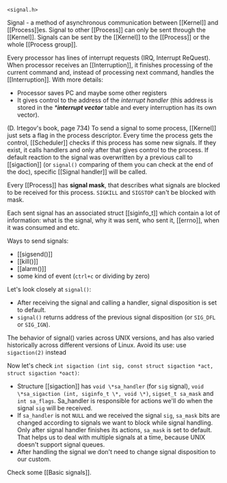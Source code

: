 `<signal.h>`

Signal - a method of asynchronous communication between [[Kernel]] and [[Process]]es. Signal to other [[Process]] can only be sent through the [[Kernel]]. Signals can be sent by the [[Kernel]] to the [[Process]] or the whole [[Process group]].

Every processor has lines of interrupt requests (IRQ, Interrupt ReQuest). When processor receives an [[Interruption]], it finishes processing of the current command and, instead of processing next command, handles the [[Interruption]]. With more details:
* Processor saves PC and maybe some other registers
* It gives control to the address of the _interrupt handler_ (this address is stored in the _***interrupt vector**_ table and every interruption has its own vector).

(D. Irtegov's book, page 734)
To send a signal to some process, [[Kernel]] just sets a flag in the process descriptor. Every time the process gets the control, [[Scheduler]] checks if this process has some new signals. If they exist, it calls handlers and only after that gives control to the process.
If default reaction to the signal was overwritten by a previous call to [[sigaction]] (or `signal()` comparing of them you can check at the end of the doc), specific [[Signal handler]] will be called.

Every [[Process]] has **signal mask**, that describes what signals are blocked to be received for this process. `SIGKILL` and `SIGSTOP` can't be blocked with mask.

Each sent signal has an associated struct [[siginfo_t]] which contain a lot of information: what is the signal, why it was sent, who sent it, [[errno]], when it was consumed and etc.

Ways to send signals:
* [[sigsend()]]
* [[kill()]]
* [[alarm()]]
* some kind of event (`ctrl+c` or dividing by zero)


Let's look closely at `signal()`:
* After receiving the signal and calling a handler, signal disposition is set to default.
* `signal()` returns address of the previous signal disposition (or `SIG_DFL` or `SIG_IGN`).

The behavior of signal() varies across UNIX versions, and has also varied historically across different versions of Linux.  Avoid its use: use `sigaction(2)` instead


Now let's check `int sigaction (int sig, const struct sigaction *act, struct sigaction *oact)`:
* Structure [[sigaction]] has  `void \*sa_handler` (for `sig` signal), `void \*sa_sigaction (int, siginfo_t \*, void \*)`, `sigset_t sa_mask` and `int sa_flags`. Sa_handler is responsible for actions we'll do when the signal `sig` will be received.
* If `sa_handler` is not `NULL` and we received the signal `sig`, `sa_mask` bits are changed according to signals we want to block while signal handling. Only after signal handler finishes its actions, `sa_mask` is set to default. That helps us to deal with multiple signals at a time, because UNIX doesn't support signal queues.
* After handling the signal we don't need to change signal disposition to our custom.


Check some [[Basic signals]].
